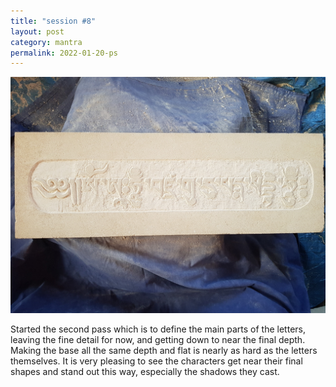 ```yaml
---
title: "session #8"
layout: post
category: mantra
permalink: 2022-01-20-ps
---
```


![Padmasambhava8](/assets/images/mani/padmasambhava/ps08.jpg)  

Started the second pass which is to define the main parts of the letters, leaving the fine detail for now, and getting down to near the final depth. Making the base all the same depth and flat is nearly as hard as the letters themselves. It is very pleasing to see the characters get near their final shapes and stand out this way, especially the shadows they cast.
